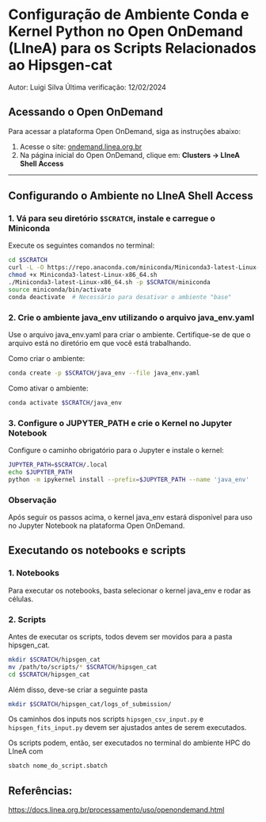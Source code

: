 # Configuração de Ambiente Conda e Kernel Python no Open OnDemand (LIneA) para os Scripts Relacionados ao Hipsgen-cat

Autor: Luigi Silva
Última verificação: 12/02/2024

## Acessando o Open OnDemand
Para acessar a plataforma Open OnDemand, siga as instruções abaixo:

1. Acesse o site: [ondemand.linea.org.br](https://ondemand.linea.org.br)
2. Na página inicial do Open OnDemand, clique em: **Clusters -> LIneA Shell Access**

---

## Configurando o Ambiente no LIneA Shell Access

### 1. Vá para seu diretório `$SCRATCH`, instale e carregue o Miniconda
Execute os seguintes comandos no terminal:

```bash
cd $SCRATCH
curl -L -O https://repo.anaconda.com/miniconda/Miniconda3-latest-Linux-x86_64.sh
chmod +x Miniconda3-latest-Linux-x86_64.sh
./Miniconda3-latest-Linux-x86_64.sh -p $SCRATCH/miniconda
source miniconda/bin/activate
conda deactivate  # Necessário para desativar o ambiente "base"
```

### 2. Crie o ambiente java_env utilizando o arquivo java_env.yaml
Use o arquivo java_env.yaml para criar o ambiente. Certifique-se de que o arquivo está no diretório em que você está trabalhando.

Como criar o ambiente:

```bash
conda create -p $SCRATCH/java_env --file java_env.yaml
```

Como ativar o ambiente:

```bash
conda activate $SCRATCH/java_env
```

### 3. Configure o JUPYTER_PATH e crie o Kernel no Jupyter Notebook
Configure o caminho obrigatório para o Jupyter e instale o kernel:

```bash
JUPYTER_PATH=$SCRATCH/.local
echo $JUPYTER_PATH
python -m ipykernel install --prefix=$JUPYTER_PATH --name 'java_env'
```

### Observação
Após seguir os passos acima, o kernel java_env estará disponível para uso no Jupyter Notebook na plataforma Open OnDemand.

## Executando os notebooks e scripts

### 1. Notebooks
Para executar os notebooks, basta selecionar o kernel java_env e rodar as células.

### 2. Scripts

Antes de executar os scripts, todos devem ser movidos para a pasta hipsgen_cat.

```bash
mkdir $SCRATCH/hipsgen_cat
mv /path/to/scripts/* $SCRATCH/hipsgen_cat
cd $SCRATCH/hipsgen_cat
```

Além disso, deve-se criar a seguinte pasta

```bash
mkdir $SCRATCH/hipsgen_cat/logs_of_submission/
```

Os caminhos dos inputs nos scripts ```hipsgen_csv_input.py``` e ```hipsgen_fits_input.py``` devem ser ajustados antes de serem executados.

Os scripts podem, então, ser executados no terminal do ambiente HPC do LIneA com

```bash
sbatch nome_do_script.sbatch
```

## Referências:
https://docs.linea.org.br/processamento/uso/openondemand.html